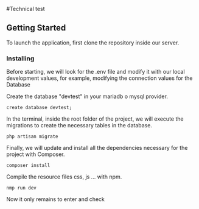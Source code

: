 #Technical test

## Getting Started

To launch the application, first clone the repository inside our server.

### Installing
Before starting, we will look for the .env file and modify it with our local development values, for example, modifying the connection values for the Database


Create the database "devtest" in your mariadb o mysql provider.

```
create database devtest;

```

In the terminal, inside the root folder of the project, we will execute the migrations to create the necessary tables in the database.

```
php artisan migrate
```

Finally, we will update and install all the dependencies necessary for the project with Composer.
```
composer install
```

Compile the resource files css, js ... with npm.
```
nmp run dev
```
Now it only remains to enter and check
